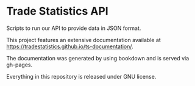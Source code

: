 # Trade Statistics API

Scripts to run our API to provide data in JSON format.

This project features an extensive documentation available at https://tradestatistics.github.io/ts-documentation/.

The documentation was generated by using bookdown and is served via gh-pages.

Everything in this repository is released under GNU license.
